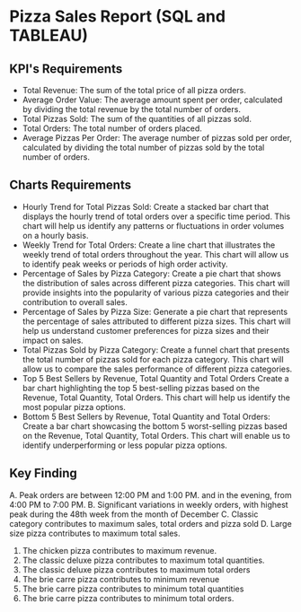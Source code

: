 # Pizza Sales Report (SQL and TABLEAU)
## KPI's Requirements

* Total Revenue: The sum of the total price of all pizza orders.
* Average Order Value: The average amount spent per order, calculated by dividing the total revenue by the total number of orders.
* Total Pizzas Sold: The sum of the quantities of all pizzas sold.
* Total Orders: The total number of orders placed.
* Average Pizzas Per Order: The average number of pizzas sold per order, calculated by dividing the total number of pizzas sold by the total number of orders.
## Charts Requirements

* Hourly Trend for Total Pizzas Sold: Create a stacked bar chart that displays the hourly trend of total orders over a specific time period. This chart will help us identify any patterns or fluctuations in order volumes on a hourly basis.
* Weekly Trend for Total Orders: Create a line chart that illustrates the weekly trend of total orders throughout the year. This chart will allow us to identify peak weeks or periods of high order activity.
* Percentage of Sales by Pizza Category: Create a pie chart that shows the distribution of sales across different pizza categories. This chart will provide insights into the popularity of various pizza categories and their contribution to overall sales.
* Percentage of Sales by Pizza Size: Generate a pie chart that represents the percentage of sales attributed to different pizza sizes. This chart will help us understand customer preferences for pizza sizes and their impact on sales.
* Total Pizzas Sold by Pizza Category: Create a funnel chart that presents the total number of pizzas sold for each pizza category. This chart will allow us to compare the sales performance of different pizza categories.
* Top 5 Best Sellers by Revenue, Total Quantity and Total Orders Create a bar chart highlighting the top 5 best-selling pizzas based on the Revenue, Total Quantity, Total Orders. This chart will help us identify the most popular pizza options.
* Bottom 5 Best Sellers by Revenue, Total Quantity and Total Orders: Create a bar chart showcasing the bottom 5 worst-selling pizzas based on the Revenue, Total Quantity, Total Orders. This chart will enable us to identify underperforming or less popular pizza options.

## Key Finding

A. Peak orders are between 12:00 PM and 1:00 PM. and in the evening, from 4:00 PM to 7:00 PM.
B. Significant variations in weekly orders, with highest peak during the 48th week from the month of December
C. Classic category contributes to maximum sales, total orders and pizza sold
D. Large size pizza contributes to maximum total sales.

1. The chicken pizza contributes to maximum revenue.
2. The classic deluxe pizza contributes to maximum total quantities.
3. The classic deluxe pizza contributes to maximum total orders
4. The brie carre pizza contributes to minimum revenue
5. The brie carre pizza contributes to minimum total quantities
6. The brie carre pizza contributes to minimum total orders.
